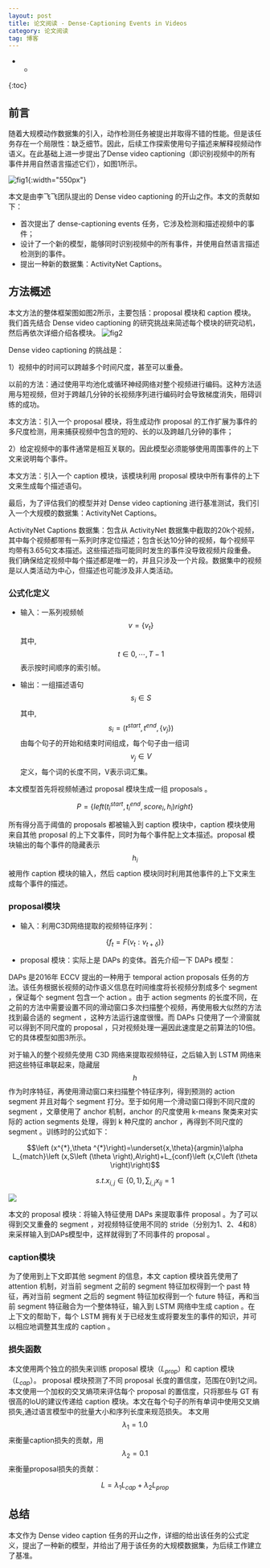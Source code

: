 ```yaml
---
layout: post
title: 论文阅读 - Dense-Captioning Events in Videos
category: 论文阅读
tag: 博客
---
```


- *
{:toc}

## 前言

随着大规模动作数据集的引入，动作检测任务被提出并取得不错的性能。但是该任务存在一个局限性：缺乏细节。因此，后续工作探索使用句子描述来解释视频动作语义。在此基础上进一步提出了Dense video captioning（即识别视频中的所有事件并用自然语言描述它们），如图1所示。

![fig1](/images/2023/3/3_fig1.png){:width="550px"}

本文是由李飞飞团队提出的 Dense video captioning 的开山之作。本文的贡献如下：

- 首次提出了 dense-captioning events 任务，它涉及检测和描述视频中的事件；
- 设计了一个新的模型，能够同时识别视频中的所有事件，并使用自然语言描述检测到的事件。
- 提出一种新的数据集：ActivityNet Captions。

## 方法概述

本文方法的整体框架图如图2所示，主要包括：proposal 模块和 caption 模块。我们首先结合 Dense video captioning 的研究挑战来简述每个模块的研究动机，然后再依次详细介绍各模块。
![fig2](/images/2023/3/3_fig2.png)

Dense video captioning 的挑战是：

1）视频中的时间可以跨越多个时间尺度，甚至可以重叠。

<div class="card">
以前的方法：通过使用平均池化或循环神经网络对整个视频进行编码。这种方法适用与短视频，但对于跨越几分钟的长视频序列进行编码时会导致梯度消失，阻碍训练的成功。

本文方法：引入一个 proposal 模块，将生成动作 proposal 的工作扩展为事件的多尺度检测，用来捕获视频中包含的短的、长的以及跨越几分钟的事件；
</div>

2）给定视频中的事件通常是相互关联的。因此模型必须能够使用周围事件的上下文来说明每个事件。

<div class="card">
本文方法：引入一个 caption 模块，该模块利用 proposal 模块中所有事件的上下文来生成每个描述语句。
</div>

最后，为了评估我们的模型并对 Dense video captioning 进行基准测试，我们引入一个大规模的数据集：ActivityNet Captions。

<div class="card">
ActivityNet Captions 数据集：包含从 ActivityNet 数据集中截取的20k个视频，其中每个视频都带有一系列时序定位描述；包含长达10分钟的视频，每个视频平均带有3.65句文本描述。这些描述指可能同时发生的事件没导致视频片段重叠。我们确保给定视频中每个描述都是唯一的，并且只涉及一个片段。数据集中的视频是以人类活动为中心，但描述也可能涉及非人类活动。
</div>

### 公式化定义

- 输入：一系列视频帧 $$v=\left\{v_{t}\right\}$$ 其中, $$t\in 0,\cdots ,T-1$$ 表示按时间顺序的索引帧。

- 输出：一组描述语句 $$s_{i}\in S$$ 其中, $$s_{i}=\left ( t^{start},t^{end},\left \{v_{j}\right \}\right )$$ 由每个句子的开始和结束时间组成，每个句子由一组词 $$v_{j}\in V$$ 定义，每个词的长度不同，V表示词汇集。

本文模型首先将视频帧通过 proposal 模块生成一组 proposals 。

$$P=\left \{ left ( t_{i}^{start},t_{i}^{end},score_{i},h_{i}\right )right \}$$

所有得分高于阈值的 proposals 都被输入到 caption 模块中，caption 模块使用来自其他 proposal 的上下文事件，同时为每个事件配上文本描述。proposal 模块输出的每个事件的隐藏表示$$h_{i}$$被用作 caption 模块的输入，然后 caption 模块同时利用其他事件的上下文来生成每个事件的描述。

### proposal模块

- 输入：利用C3D网络提取的视频特征序列：

$$\left \{f_{t}=F\left ( v_{t}:v_{t+\delta}\right )\right \}$$

- proposal 模块：实际上是 DAPs 的变体。首先介绍一下 DAPs 模型：

DAPs 是2016年 ECCV 提出的一种用于 temporal action proposals 任务的方法。该任务根据长视频的动作语义信息在时间维度将长视频分割成多个 segment ，保证每个 segment 包含一个 action 。由于 action segments 的长度不同，在之前的方法中需要设置不同的滑动窗口多次扫描整个视频，再使用极大似然的方法找到最合适的 segment ，这种方法运行速度很慢。而 DAPs 只使用了一个滑窗就可以得到不同尺度的 proposal ，只对视频处理一遍因此速度是之前算法的10倍。它的具体模型如图3所示。

对于输入的整个视频先使用 C3D 网络来提取视频特征，之后输入到 LSTM 网络来把这些特征串联起来，隐藏层$$h$$作为时序特征，再使用滑动窗口来扫描整个特征序列，得到预测的 action segment 并且对每个 segment 打分。至于如何用一个滑动窗口得到不同尺度的 segment ，文章使用了 anchor 机制，anchor 的尺度使用 k-means 聚类来对实际的 action segments 处理，得到 k 种尺度的 anchor ，再得到不同尺度的 segment 。训练时的公式如下：

$$\left (x^{*},\theta ^{*}\right)=\underset{x,\theta}{argmin}\alpha L_{match}\left (x,S\left (\theta \right),A\right)+L_{conf}\left (x,C\left (\theta \right)\right)$$

$$s.t. x_{i,j}\in \left \{0,1\right \},\sum_{i,j}x_{ij}=1$$

![](/images/2023/3/3_fig3.png)

本文的 proposal 模块：将输入特征使用 DAPs 来提取事件 proposal 。为了可以得到交叉重叠的 segment ，对视频特征使用不同的 stride（分别为1、2、4和8）来采样输入到DAPs模型中，这样就得到了不同事件的 proposal 。

### caption模块

为了使用到上下文即其他 segment 的信息，本文 caption 模块首先使用了 attention 机制，对当前 segment 之前的 segment 特征加权得到一个 past 特征，再对当前 segment 之后的 segment 特征加权得到一个 future 特征，再和当前 segment 特征融合为一个整体特征，输入到 LSTM 网络中生成 caption 。在上下文的帮助下，每个 LSTM 拥有关于已经发生或将要发生的事件的知识，并可以相应地调整其生成的 caption 。

### 损失函数

本文使用两个独立的损失来训练 proposal 模块（$L_{prop}$）和 caption 模块（$L_{cap}$）。 proposal 模块预测了不同 proposal 长度的置信度，范围在0到1之间。 本文使用一个加权的交叉熵项来评估每个 proposal 的置信度，只将那些与 GT 有很高的IoU的建议传递给 caption 模块。本文在每个句子的所有单词中使用交叉熵损失,通过语言模型中的批量大小和序列长度来规范损失。 本文用$$\lambda _{1}=1.0$$来衡量caption损失的贡献，用$$\lambda _{2}=0.1$$来衡量proposal损失的贡献：

$$L=\lambda _{1}L_{cap}+\lambda _{2}L_{prop}$$

## 总结
本文作为 Dense video caption 任务的开山之作，详细的给出该任务的公式定义，提出了一种新的模型，并给出了用于该任务的大规模数据集，为后续工作建立了基准。